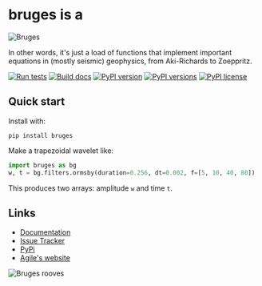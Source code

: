 # bruges is a

![Bruges](http://agile.geosci.ai/bruges.png)

In other words, it's just a load of functions that implement important equations in (mostly seismic) geophysics, from Aki-Richards to Zoeppritz.

[![Run tests](https://github.com/agile-geoscience/bruges/actions/workflows/run-tests.yml/badge.svg)](https://github.com/agile-geoscience/bruges/actions/workflows/run-tests.yml)
[![Build docs](https://github.com/agile-geoscience/bruges/actions/workflows/build-docs.yml/badge.svg)](https://github.com/agile-geoscience/bruges/actions/workflows/build-docs.yml)
[![PyPI version](https://img.shields.io/pypi/v/bruges.svg)](https://pypi.python.org/pypi/bruges/)
[![PyPI versions](https://img.shields.io/pypi/pyversions/bruges.svg)](https://pypi.org/project/bruges//)
[![PyPI license](https://img.shields.io/pypi/l/bruges.svg)](https://pypi.org/project/bruges/)


## Quick start

Install with:

```shell
pip install bruges
```

Make a trapezoidal wavelet like:

```python
import bruges as bg
w, t = bg.filters.ormsby(duration=0.256, dt=0.002, f=[5, 10, 40, 80])
```

This produces two arrays: amplitude `w` and time `t`.


## Links

- [Documentation](https://code.agilescientific.com/bruges)
- [Issue Tracker](https://github.com/agile-geoscience/bruges/issues/)
- [PyPi](http://pypi.python.org/pypi/bruges/)
- [Agile's website](http://www.agilescientific.com)

![Bruges rooves](https://www.dropbox.com/s/tzvi22ujq6rozdb/bruges_long_rooves.png?raw=1)
